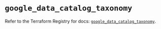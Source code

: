 # `google_data_catalog_taxonomy`

Refer to the Terraform Registry for docs: [`google_data_catalog_taxonomy`](https://registry.terraform.io/providers/hashicorp/google/5.19.0/docs/resources/data_catalog_taxonomy).
